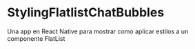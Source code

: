 # StylingFlatlistChatBubbles
Una app en React Native para mostrar como aplicar estilos a un componente FlatList
